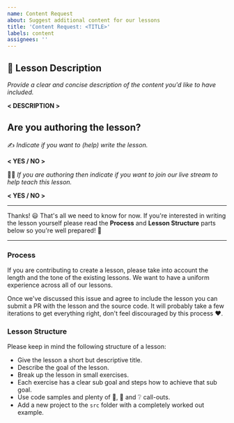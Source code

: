 ```yaml
---
name: Content Request
about: Suggest additional content for our lessons
title: 'Content Request: <TITLE>'
labels: content
assignees: ''
---
```

## 📝 Lesson Description

_Provide a clear and concise description of the content you'd like to have included._

__< DESCRIPTION >__

## Are you authoring the lesson? 

✍ _Indicate if you want to (help) write the lesson._

__< YES / NO >__

👩‍🏫 _If you are authoring then indicate if you want to join our live stream to help teach this lesson._ 

__< YES / NO >__

---

Thanks! 😃 That's all we need to know for now. If you're interested in writing the lesson yourself please read the __Process__ and __Lesson Structure__ parts below so you're well prepared! 💪

---

### Process

If you are contributing to create a lesson, please take into account the length and the tone of the existing lessons. We want to have a uniform experience across all of our lessons.

Once we've discussed this issue and agree to include the lesson you can submit a PR with the lesson and the source code. It will probably take a few iterations to get everything right, don't feel discouraged by this process ♥.

### Lesson Structure

Please keep in mind the following structure of a lesson:

- Give the lesson a short but descriptive title.
- Describe the goal of the lesson.
- Break up the lesson in small exercises.
- Each exercise has a clear sub goal and steps how to achieve that sub goal.
- Use code samples and plenty of 📝, 🔎 and ❔ call-outs.
- Add a new project to the `src` folder with a completely worked out example.